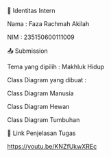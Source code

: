 👤 Identitas Intern

Nama : Faza Rachmah Akilah

NIM : 235150600111009

📤 Submission

Tema yang dipilih : Makhluk Hidup

Class Diagram yang dibuat :

Class Diagram Manusia

Class Diagram Hewan

Class Diagram Tumbuhan


🔗 Link Penjelasan Tugas

https://youtu.be/KNZfUkwXREc
